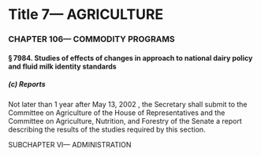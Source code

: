 
# Title 7— AGRICULTURE
### CHAPTER 106— COMMODITY PROGRAMS
#### § 7984. Studies of effects of changes in approach to national dairy policy and fluid milk identity standards
##### (c) Reports

Not later than 1 year after May 13, 2002 , the Secretary shall submit to the Committee on Agriculture of the House of Representatives and the Committee on Agriculture, Nutrition, and Forestry of the Senate a report describing the results of the studies required by this section.

SUBCHAPTER VI— ADMINISTRATION

